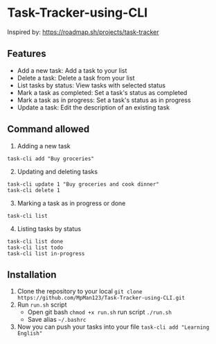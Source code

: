 # Task-Tracker-using-CLI
Inspired by: https://roadmap.sh/projects/task-tracker
## Features
- Add a new task: Add a task to your list
- Delete a task: Delete a task from your list
- List tasks by status: View tasks with selected status
- Mark a task as completed: Set a task's status as completed
- Mark a task as in progress: Set a task's status as in progress
- Update a task: Edit the description of an existing task
## Command allowed
1. Adding a new task
```
task-cli add "Buy groceries"
```
2. Updating and deleting tasks
```
task-cli update 1 "Buy groceries and cook dinner"
task-cli delete 1
```
3. Marking a task as in progress or done
```
task-cli list
```
4. Listing tasks by status
```
task-cli list done
task-cli list todo
task-cli list in-progress
```

## Installation
1. Clone the repository to your local
`git clone https://github.com/MpMan123/Task-Tracker-using-CLI.git`
2. Run `run.sh` script
    - Open git bash 
        ```chmod +x run.sh```
        run script
        ```./run.sh```
    - Save alias
        ```~/.bashrc```
3. Now you can push your tasks into your file
    ```task-cli add "Learning English"```

